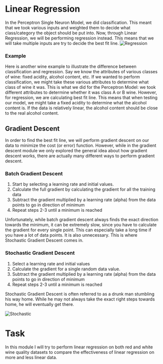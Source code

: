 # Linear Regression
In the Perceptron Single Neuron Model, we did classification. This meant that we took various inputs and weighted them to decide what class/category the object should be put into. Now, through Linear Regression, we will be performing regression instead. This means that we will take multiple inputs are try to decide the best fit line.
![Regression](https://external-content.duckduckgo.com/iu/?u=https%3A%2F%2Fi0.wp.com%2Fvinodsblog.com%2Fwp-content%2Fuploads%2F2018%2F11%2FClassification-vs-Regression.png%3Ffit%3D2048%252C1158%26ssl%3D1&f=1&nofb=1)

### Example
Here is another wine example to illustrate the difference between classification and regression. Say we know the attributes of various classes of wine: fixed acidity, alcohol content, etc. If we wanted to perform classification, we might take these various attributes to determine what class of wine it was. This is what we did for the Perceptron Model: we took different attributes to determine whether it was class A or B wine. However, for regression, we are calculating best fit line. This means that when testing our model, we might take a fixed acidity to determine what the alcohol content is. If the data is relatively linear, the alcohol content should be close to the real alcohol content.

## Gradient Descent
In order to find the best fit line, we will perform gradient descent on our data to minimize the cost (or error) function. However, while in the gradient descent module we only explored the general idea about how gradient descent works, there are actually many different ways to perform gradient descent.

### Batch Gradient Descent
1. Start by selecting a learning rate and initial values.
2. Calculate the full gradient by calculating the gradient for all the training data
3. Subtract the gradient multiplied by a learning rate (alpha) from the data points to go in direction of minimum
4. Repeat steps 2-3 until a minimum is reached

Unfortunately, while batch gradient descent always finds the exact direction towards the minimum, it can be extremely slow, since you have to calculate the gradient for every single point. This can especially take a long time if you have a lot of data points. It is also unnecessary. This is where Stochastic Gradient Descent comes in.

### Stochastic Gradient Descent
1. Select a learning rate and initial values
2. Calculate the gradient for a single random data value.
3. Subtract the gradient multiplied by a learning rate (alpha) from the data points to go in direction of minimum
4. Repeat steps 2-3 until a minimum is reached

Stochastic Gradient Descent is often referred to as a drunk man stumbling his way home. While he may not always take the exact right steps towards home, he will eventually get there.

![Stochastic](https://external-content.duckduckgo.com/iu/?u=https%3A%2F%2Fdatascience-enthusiast.com%2Ffigures%2Fkiank_sgd.png&f=1&nofb=1)

# Task
In this module I will try to perform linear regression on both red and white wine quality datasets to compare the effectiveness of linear regression on more and less linear data.
